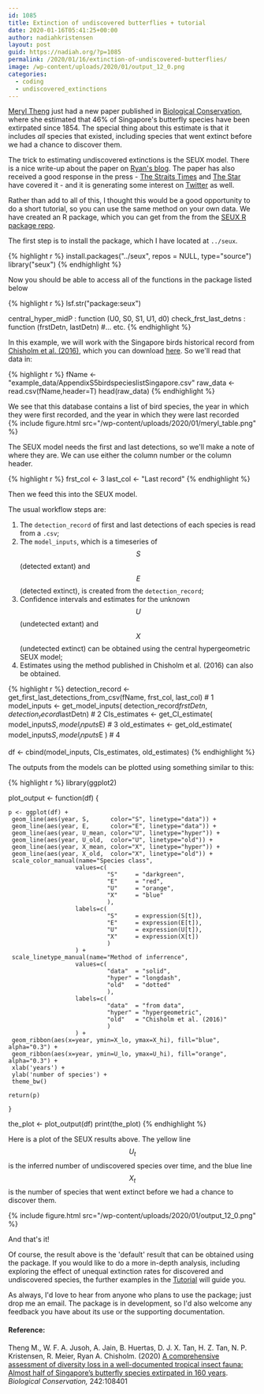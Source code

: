 ```yaml
---
id: 1085
title: Extinction of undiscovered butterflies + tutorial
date: 2020-01-16T05:41:25+00:00
author: nadiahkristensen
layout: post
guid: https://nadiah.org/?p=1085
permalink: /2020/01/16/extinction-of-undiscovered-butterflies/
image: /wp-content/uploads/2020/01/output_12_0.png
categories:
  - coding
  - undiscovered_extinctions
---
```

[Meryl Theng](https://www.researchgate.net/profile/Meryl_Theng) just had a new paper published in [Biological Conservation](https://www.sciencedirect.com/science/article/pii/S000632071931331X?dgcid=coauthor), where she estimated that 46% of Singapore's butterfly species have been extirpated since 1854. The special thing about this estimate is that it includes _all_ species that existed, including species that went extinct before we had a chance to discover them.

The trick to estimating undiscovered extinctions is the SEUX model. There is a nice write-up about the paper on [Ryan's blog](https://ryanchisholm.wordpress.com/2020/01/10/meryls-new-paper-on-singapore-butterfly-extinctions-published-in-biological-conservation/). The paper has also received a good response in the press - [The Straits Times](https://www.straitstimes.com/singapore/environment/study-nearly-half-of-spores-butterfly-species-extinct) and [The Star](https://www.thestar.com.my/news/regional/2020/01/13/nearly-half-of-singapores-butterfly-species-are-extinct) have covered it - and it is generating some interest on [Twitter](https://twitter.com/uberhyped/status/1215397045063733249) as well. 

Rather than add to all of this, I thought this would be a good opportunity to do a short tutorial, so you can use the same method on your own data. We have created an R package, which you can get from the from the [SEUX R package repo](https://github.com/nadiahpk/seux). 

The first step is to install the package, which I have located at `../seux`.

{% highlight r %}
install.packages("../seux", repos = NULL, type="source")
library("seux")
{% endhighlight %}

Now you should be able to access all of the functions in the package listed below

{% highlight r %}
lsf.str("package:seux")

central_hyper_midP : function (U0, S0, S1, U1, d0)
check_frst_last_detns : function (frstDetn, lastDetn) #... etc.
{% endhighlight %}

In this example, we will work with the Singapore birds historical record from [Chisholm et al. (2016)](https://conbio.onlinelibrary.wiley.com/doi/abs/10.1111/cobi.12640), which you can download [here](https://github.com/nadiahpk/seux/raw/master/tutorial/example_data/AppendixS5birdspecieslistSingapore.csv). So we'll read that data in:

{% highlight r %}
fName <- "example_data/AppendixS5birdspecieslistSingapore.csv"
raw_data <- read.csv(fName,header=T)
head(raw_data)
{% endhighlight %}

We see that this database contains a list of bird species, the year in which they were first recorded, and the year in which they were last recorded  
{%
    include figure.html
    src="/wp-content/uploads/2020/01/meryl_table.png"
%}

The SEUX model needs the first and last detections, so we'll make a note of where they are. We can use either the column number or the column header.

{% highlight r %}
frst_col <- 3
last_col <- "Last record"
{% endhighlight %}

Then we feed this into the SEUX model.

The usual workflow steps are:

  1. The `detection_record` of first and last detections of each species is read from a `.csv`;
  2. The `model_inputs`, which is a timeseries of $$ S $$ (detected extant) and $$ E $$ (detected extinct), is created from the `detection_record`;
  3. Confidence intervals and estimates for the unknown $$ U $$ (undetected extant) and $$ X $$ (undetected extinct) can be obtained using the central hypergeometric SEUX model;
  4. Estimates using the method published in Chisholm et al. (2016) can also be obtained.

{% highlight r %}
detection_record <- get_first_last_detections_from_csv(fName, frst_col, last_col)           # 1
model_inputs     <- get_model_inputs( detection_record$frstDetn, detection_record$lastDetn) # 2
CIs_estimates    <- get_CI_estimate( model_inputs$S, model_inputs$E)                        # 3
old_estimates    <- get_old_estimate( model_inputs$S, model_inputs$E )                      # 4

df <- cbind(model_inputs, CIs_estimates, old_estimates)
{% endhighlight %}

The outputs from the models can be plotted using something similar to this:

{% highlight r %}
library(ggplot2)

plot_output <- function(df) {
    
    p <- ggplot(df) + 
     geom_line(aes(year, S,      color="S", linetype="data")) + 
     geom_line(aes(year, E,      color="E", linetype="data")) + 
     geom_line(aes(year, U_mean, color="U", linetype="hyper")) + 
     geom_line(aes(year, U_old,  color="U", linetype="old")) + 
     geom_line(aes(year, X_mean, color="X", linetype="hyper")) + 
     geom_line(aes(year, X_old,  color="X", linetype="old")) +
     scale_color_manual(name="Species class", 
                       values=c(
                                "S"     = "darkgreen", 
                                "E"     = "red",
                                "U"     = "orange",
                                "X"     = "blue"
                                ),
                       labels=c(
                                "S"     = expression(S[t]),
                                "E"     = expression(E[t]),
                                "U"     = expression(U[t]),
                                "X"     = expression(X[t])
                                )
                       ) +
     scale_linetype_manual(name="Method of inferrence", 
                       values=c(
                                "data"  = "solid", 
                                "hyper" = "longdash",
                                "old"   = "dotted"
                                ),
                       labels=c(
                                "data"  = "from data",
                                "hyper" = "hypergeometric",
                                "old"   = "Chisholm et al. (2016)"
                                )
                       ) +
     geom_ribbon(aes(x=year, ymin=X_lo, ymax=X_hi), fill="blue", alpha="0.3") +
     geom_ribbon(aes(x=year, ymin=U_lo, ymax=U_hi), fill="orange", alpha="0.3") +
     xlab('years') +
     ylab('number of species') +
     theme_bw()
    
    return(p)
        
    }

the_plot <- plot_output(df)
print(the_plot)
{% endhighlight %}

Here is a plot of the SEUX results above. The yellow line $$ U_t $$ is the inferred number of undiscovered species over time, and the blue line $$ X_t $$ is the number of species that went extinct before we had a chance to discover them.  

{%
    include figure.html
    src="/wp-content/uploads/2020/01/output_12_0.png"
%}

And that's it!

Of course, the result above is the 'default' result that can be obtained using the package. If you would like to do a more in-depth analysis, including exploring the effect of unequal extinction rates for discovered and undiscovered species, the further examples in the [Tutorial](https://github.com/nadiahpk/seux/raw/master/tutorial/Tutorial.pdf) will guide you.

As always, I'd love to hear from anyone who plans to use the package; just drop me an email. The package is in development, so I'd also welcome any feedback you have about its use or the supporting documentation.

#### Reference:

Theng M., W. F. A. Jusoh, A. Jain, B. Huertas, D. J. X. Tan, H. Z. Tan, N. P. Kristensen, R. Meier, Ryan A. Chisholm. (2020) [A comprehensive assessment of diversity loss in a well-documented tropical insect fauna: Almost half of Singapore’s butterfly species extirpated in 160 years](https://www.sciencedirect.com/science/article/pii/S000632071931331X?dgcid=coauthor). _Biological Conservation,_ 242:108401
